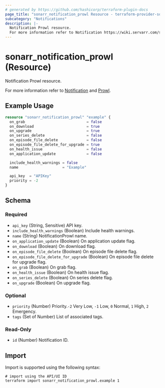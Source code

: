 ```yaml
---
# generated by https://github.com/hashicorp/terraform-plugin-docs
page_title: "sonarr_notification_prowl Resource - terraform-provider-sonarr"
subcategory: "Notifications"
description: |-
  Notification Prowl resource.
  For more information refer to Notification https://wiki.servarr.com/sonarr/settings#connect and Prowl https://wiki.servarr.com/sonarr/supported#prowl.
---
```


# sonarr_notification_prowl (Resource)

<!-- subcategory:Notifications -->Notification Prowl resource.
For more information refer to [Notification](https://wiki.servarr.com/sonarr/settings#connect) and [Prowl](https://wiki.servarr.com/sonarr/supported#prowl).

## Example Usage

```terraform
resource "sonarr_notification_prowl" "example" {
  on_grab                            = false
  on_download                        = true
  on_upgrade                         = true
  on_series_delete                   = false
  on_episode_file_delete             = false
  on_episode_file_delete_for_upgrade = true
  on_health_issue                    = false
  on_application_update              = false

  include_health_warnings = false
  name                    = "Example"

  api_key  = "APIKey"
  priority = -2
}
```

<!-- schema generated by tfplugindocs -->
## Schema

### Required

- `api_key` (String, Sensitive) API key.
- `include_health_warnings` (Boolean) Include health warnings.
- `name` (String) NotificationProwl name.
- `on_application_update` (Boolean) On application update flag.
- `on_download` (Boolean) On download flag.
- `on_episode_file_delete` (Boolean) On episode file delete flag.
- `on_episode_file_delete_for_upgrade` (Boolean) On episode file delete for upgrade flag.
- `on_grab` (Boolean) On grab flag.
- `on_health_issue` (Boolean) On health issue flag.
- `on_series_delete` (Boolean) On series delete flag.
- `on_upgrade` (Boolean) On upgrade flag.

### Optional

- `priority` (Number) Priority.`-2` Very Low, `-1` Low, `0` Normal, `1` High, `2` Emergency.
- `tags` (Set of Number) List of associated tags.

### Read-Only

- `id` (Number) Notification ID.

## Import

Import is supported using the following syntax:

```shell
# import using the API/UI ID
terraform import sonarr_notification_prowl.example 1
```
